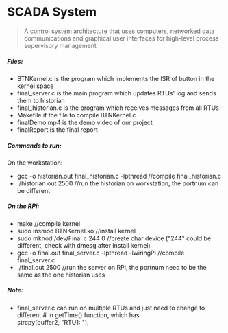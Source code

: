 # SCADA System

> A control system architecture that uses computers, networked data communications and graphical user interfaces for high-level process supervisory management

##### Files:
- BTNKernel.c is the program which implements the ISR of button in the kernel space
- final_server.c is the main program which updates RTUs' log and sends them to historian
- final_historian.c is the program which receives messages from all RTUs
- Makefile if the file to compile BTNKernel.c
- finalDemo.mp4 is the demo video of our project
- finalReport is the final report

##### Commands to run:
On the workstation:
- gcc -o historian.out final_historian.c -lpthread    //compile final_historian.c
- ./historian.out 2500 //run the historian on workstation, the portnum can be different

##### On the RPi:
- make    //compile kernel
- sudo insmod BTNKernel.ko    //install kernel
- sudo mknod /dev/Final c 244 0   //create char device ("244" could be different, check with dmesg after install kernel)
- gcc -o final.out final_server.c -lpthread -lwiringPi //compile final_server.c
- ./final.out 2500    //run the server on RPi, the portnum need to be the same as the one historian uses


##### Note: 
- final_server.c can run on multiple RTUs and just need to change to different # in getTime() function, which has  
strcpy(buffer2, "RTU1:  ");     

